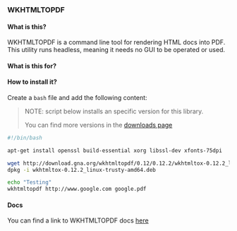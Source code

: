 ### WKHTMLTOPDF

#### What is this?

WKHTMLTOPDF is a command line tool for rendering HTML docs into PDF. This utility runs headless, meaning it needs no GUI to be operated or used.

#### What is this for?

#### How to install it?

Create a `bash` file and add the following content:

> NOTE: script below installs an specific version for this library.
>
> You can find more versions in the [downloads page](http://wkhtmltopdf.org/downloads.html)

```bash
#!/bin/bash

apt-get install openssl build-essential xorg libssl-dev xfonts-75dpi

wget http://download.gna.org/wkhtmltopdf/0.12/0.12.2/wkhtmltox-0.12.2_linux-trusty-amd64.deb
dpkg -i wkhtmltox-0.12.2_linux-trusty-amd64.deb

echo "Testing"
wkhtmltopdf http://www.google.com google.pdf
```

#### Docs

You can find a link to WKHTMLTOPDF docs [here](http://wkhtmltopdf.org/docs.html)
